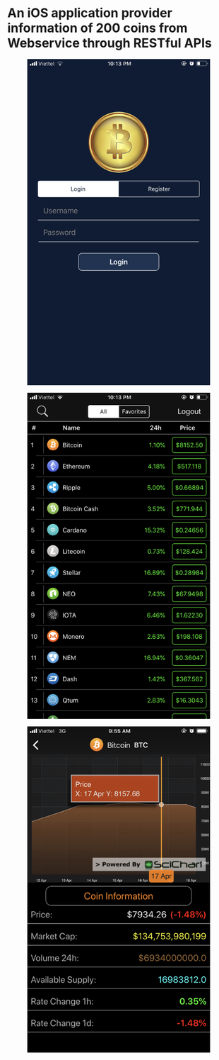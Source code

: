 # An iOS application provider information of 200 coins from Webservice through RESTful APIs


<p align="center">
  <img width="414" height="736" src="images/img_01.PNG">
</p>

<p align="center">
  <img width="414" height="736" src="images/img_02.PNG">
</p>

<p align="center">
  <img width="414" height="736" src="images/img_03.PNG">
</p>